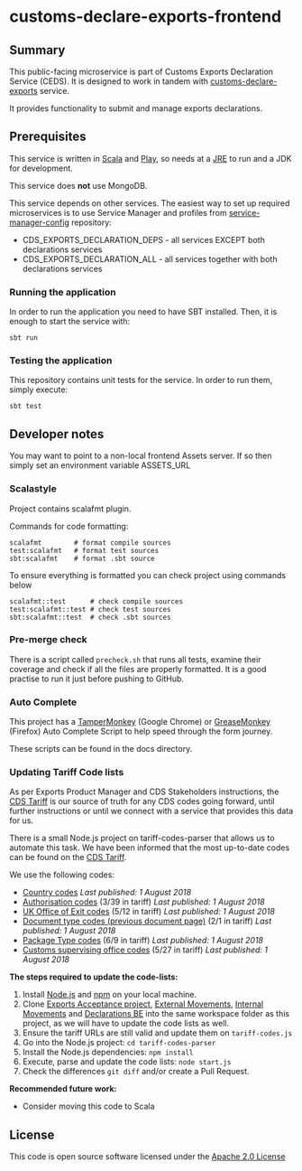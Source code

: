 # customs-declare-exports-frontend

## Summary
This public-facing microservice is part of Customs Exports Declaration Service (CEDS). It is designed to work in tandem with [customs-declare-exports](https://github.com/hmrc/customs-declare-exports) service.

It provides functionality to submit and manage exports declarations.

## Prerequisites
This service is written in [Scala](http://www.scala-lang.org/) and [Play](http://playframework.com/), so needs at a [JRE](https://www.java.com/en/download/) to run and a JDK for development.

This service does **not** use MongoDB.

This service depends on other services. The easiest way to set up required microservices is to use Service Manager and profiles from [service-manager-config](https://github.com/hmrc/service-manager-config/) repository:
- CDS_EXPORTS_DECLARATION_DEPS - all services EXCEPT both declarations services
- CDS_EXPORTS_DECLARATION_ALL - all services together with both declarations services

### Running the application
In order to run the application you need to have SBT installed. Then, it is enough to start the service with: 

`sbt run`

### Testing the application
This repository contains unit tests for the service. In order to run them, simply execute:

`sbt test`


## Developer notes
You may want to point to a non-local frontend Assets server.  If so then simply set an environment variable
ASSETS_URL

### Scalastyle

Project contains scalafmt plugin.

Commands for code formatting:

```
scalafmt        # format compile sources
test:scalafmt   # format test sources
sbt:scalafmt    # format .sbt source
```

To ensure everything is formatted you can check project using commands below

```
scalafmt::test      # check compile sources
test:scalafmt::test # check test sources
sbt:scalafmt::test  # check .sbt sources
```

### Pre-merge check
There is a script called `precheck.sh` that runs all tests, examine their coverage and check if all the files are properly formatted.
It is a good practise to run it just before pushing to GitHub. 


### Auto Complete

This project has a 
[TamperMonkey](https://chrome.google.com/webstore/detail/tampermonkey/dhdgffkkebhmkfjojejmpbldmpobfkfo?hl=en) (Google Chrome)
or 
[GreaseMonkey](https://addons.mozilla.org/en-GB/firefox/addon/greasemonkey/) (Firefox)
Auto Complete Script to help speed through the form journey.

These scripts can be found in the docs directory.

### Updating Tariff Code lists

As per Exports Product Manager and CDS Stakeholders instructions, the [CDS Tariff](https://www.gov.uk/government/collections/uk-trade-tariff-volume-3-for-cds--2) 
is our source of truth for any CDS codes going forward, until further instructions or until we connect with a service that 
provides this data for us.

There is a small Node.js project on tariff-codes-parser that allows us to automate this task.
We have been informed that the most up-to-date codes can be found on the [CDS Tariff](https://www.gov.uk/government/collections/uk-trade-tariff-volume-3-for-cds--2).

We use the following codes:
 * [Country codes](https://www.gov.uk/government/publications/country-codes-for-the-customs-declaration-service) *Last published: 1 August 2018*
 * [Authorisation codes](https://www.gov.uk/government/publications/authorisation-type-codes-for-data-element-339-of-the-customs-declaration-service) (3/39 in tariff) *Last published: 1 August 2018*
 * [UK Office of Exit codes](https://www.gov.uk/government/publications/uk-customs-office-codes-for-data-element-512-of-the-customs-declaration-service) (5/12 in tariff) *Last published: 1 August 2018*
 * [Document type codes (previous document page)](https://www.gov.uk/government/publications/previous-document-codes-for-data-element-21-of-the-customs-declaration-service) (2/1 in tariff) *Last published: 1 August 2018*
 * [Package Type codes](https://www.gov.uk/government/publications/package-type-codes-for-data-element-69-of-the-customs-declaration-service) (6/9 in tariff) *Last published: 1 August 2018*
 * [Customs supervising office codes](https://www.gov.uk/government/publications/supervising-office-codes-for-data-element-527-of-the-customs-declaration-service) (5/27 in tariff) *Last published: 1 August 2018*

**The steps required to update the code-lists:** 
 1. Install [Node.js](https://nodejs.dev/learn/how-to-install-nodejs) and [npm](https://www.npmjs.com/get-npm) on your local machine.
 2. Clone [Exports Acceptance project](https://github.com/hmrc/cds-exports-acceptance), [External Movements](https://github.com/hmrc/customs-movements-frontend), [Internal Movements](https://github.com/hmrc/customs-exports-internal-frontend) and [Declarations BE](https://github.com/hmrc/customs-declare-exports) into the same workspace folder as this project, as we will have to update the code lists as well. 
 3. Ensure the tariff URLs are still valid and update them on `tariff-codes.js`
 4. Go into the Node.js project: `cd tariff-codes-parser`    
 5. Install the Node.js dependencies:  `npm install`
 6. Execute, parse and update the code lists: `node start.js`
 7. Check the differences `git diff` and/or create a Pull Request.
 
 **Recommended future work:** 
  * Consider moving this code to Scala

## License

This code is open source software licensed under the [Apache 2.0 License]("http://www.apache.org/licenses/LICENSE-2.0.html")
